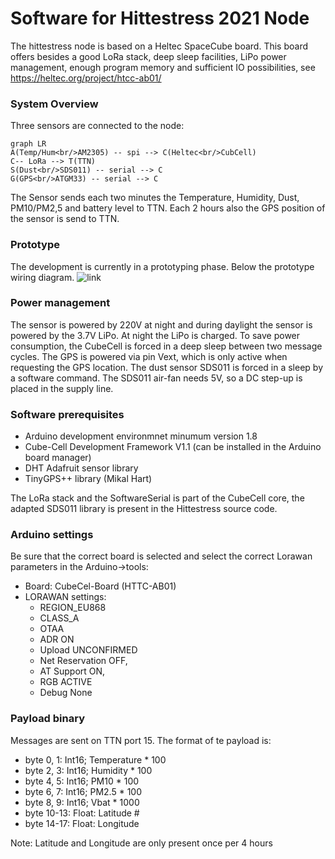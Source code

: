 # Software for Hittestress 2021 Node

The hittestress node is based on a Heltec SpaceCube board. This board offers besides a good LoRa stack, deep sleep facilities, LiPo power management, enough program memory and sufficient IO possibilities, see https://heltec.org/project/htcc-ab01/

### System Overview
Three sensors are connected to the node:
```mermaid
graph LR
A(Temp/Hum<br/>AM2305) -- spi --> C(Heltec<br/>CubCell) 
C-- LoRa --> T(TTN)
S(Dust<br/>SDS011) -- serial --> C
G(GPS<br/>ATGM33) -- serial --> C
```
The Sensor sends each two minutes the Temperature, Humidity, Dust, PM10/PM2,5 and battery level to TTN. Each 2 hours also the GPS position of the sensor is send to TTN.

### Prototype
The development is currently in a prototyping phase. 
Below the prototype wiring diagram. 
![link](https://marcelmeek.nl/prototype-sensor.svg)

### Power management
The sensor is powered by 220V at night and during daylight the sensor is powered by the 3.7V LiPo.  At night the LiPo is charged.
To save power consumption, the CubeCell is forced in a deep sleep between two message cycles. The GPS is powered via pin Vext, which is only active when requesting the GPS location.  The dust sensor SDS011 is forced in a sleep by a software command. The SDS011 air-fan needs 5V, so a DC step-up is placed in the supply line.



### Software prerequisites
- Arduino development environmnet minumum version 1.8
- Cube-Cell Development Framework V1.1 (can be installed in the Arduino board manager)
- DHT Adafruit sensor library
- TinyGPS++ library  (Mikal Hart)

The LoRa stack and the SoftwareSerial is part of the CubeCell core, the adapted SDS011 library is present in the Hittestress source code.

### Arduino settings
Be sure that the correct board is selected and select the correct Lorawan parameters in the Arduino->tools:
- Board: CubeCel-Board (HTTC-AB01)
- LORAWAN settings: 
  - REGION_EU868
  - CLASS_A
  - OTAA
  - ADR ON
  - Upload UNCONFIRMED
  - Net Reservation OFF,
  - AT Support ON,
  - RGB ACTIVE
  - Debug None

### Payload binary 
Messages are sent on TTN port 15. The format of te payload is:
- byte 0, 1:  Int16; Temperature * 100
- byte 2, 3: Int16; Humidity * 100
- byte 4, 5: Int16; PM10 * 100
- byte 6, 7: Int16; PM2.5 * 100
- byte 8, 9: Int16; Vbat * 1000
- byte 10-13: Float: Latitude #
- byte 14-17: Float: Longitude 

Note: Latitude and Longitude are only present once per 4 hours
